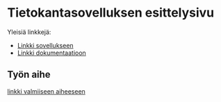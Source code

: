 # Tietokantasovelluksen esittelysivu

Yleisiä linkkejä:

* [Linkki sovellukseen](http://amoroz.users.cs.helsinki.fi/antonintietokantasovellus/)
* [Linkki dokumentaatioon](https://github.com/AventusM/Tsoha-Bootstrap/blob/master/doc/MediHome.pdf)

## Työn aihe

[linkki valmiiseen aiheeseen](http://advancedkittenry.github.io/suunnittelu_ja_tyoymparisto/aiheet/Laakarin_kotikaynnit.html) 

